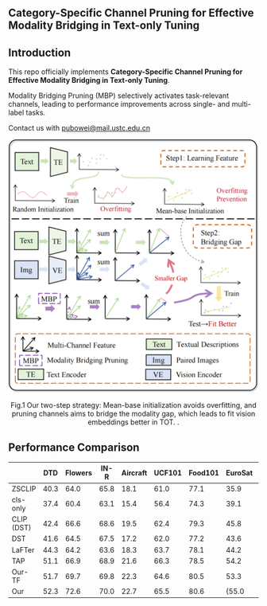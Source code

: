 ## Category-Specific Channel Pruning for Effective Modality Bridging in Text-only Tuning

## Introduction

This repo officially implements **Category-Specific Channel Pruning for Effective Modality Bridging in Text-only Tuning**.

Modality Bridging Pruning (MBP) selectively activates task-relevant channels, leading to performance improvements across single- and multi-label tasks.

Contact us with pubowei@mail.ustc.edu.cn

<center>
<img src="figure/concept.png">

Fig.1  Our two-step strategy: Mean-base initialization avoids overfitting, and pruning channels aims to bridge the modality gap, which leads to fit vision embeddings better in TOT. 
.
</center>

## Performance Comparison

|                      | DTD | Flowers | IN-R | Aircraft | UCF101 | Food101 | EuroSat | SUN397 | Mean |
|----------------------|-------------------------------|----------------------|-----------------------------|------------------------|------------------|-------------------|------------------|------------------|------------------|
| ZSCLIP               | 40.3                          | 64.0                 | 65.8                        | 18.1                   | 61.0             | 77.1              | 35.9             | 60.8             | 52.8             |
| cls-only             | 37.4                          | 60.4                 | 63.1                        | 15.4                   | 56.4             | 74.3              | 39.1             | 56.3             | 50.3             |
| CLIP (DST)           | 42.4                          | 66.6               | 68.6                      | 19.5                 | 62.4             | 79.3            | 45.8           | 61.7           | 55.8           |
| DST                  | 41.6                          | 64.5                 | 67.5                        | 17.2                   | 62.0             | 77.2              | 43.6             | 61.0             | 54.3             |
| LaFTer | 44.3                        | 64.2                 | 63.6                        | 18.3                   | 63.7           | 78.1              | 44.2             | 60.7             | 54.6             |
| TAP       | 51.1                        | 66.9               | 68.9                      | 21.6                 | 66.3    | 78.5            | 54.2 | 63.4    | 58.9           |
| Our-TF               | 51.7              | 69.7     | 69.8            | 22.3       | 64.6           | 80.5  | 53.3           | 62.2           | 59.3 |
| Our                  | 52.3                 | 72.6        | 70.0               | 22.7          | 65.5 | 80.6     | {55.0    | 63.0} | 60.2    |
